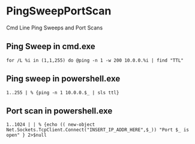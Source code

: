 # PingSweepPortScan
Cmd Line Ping Sweeps and Port Scans

## Ping Sweep in cmd.exe
```
for /L %i in (1,1,255) do @ping -n 1 -w 200 10.0.0.%i | find "TTL"
```

## Ping sweep in powershell.exe
```
1..255 | % {ping -n 1 10.0.0.$_ | sls ttl}
```

## Port scan in powershell.exe
```
1..1024 | | % {echo (( new-object Net.Sockets.TcpClient.Connect("INSERT_IP_ADDR_HERE",$_)) "Port $_ is open" } 2>$null
```
